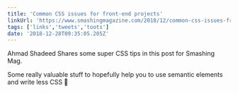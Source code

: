 ```yaml
---
title: 'Common CSS issues for front-end projects'
linkUrl: 'https://www.smashingmagazine.com/2018/12/common-css-issues-front-end-projects/'
tags: ['links','tweets','toots']
date: '2018-12-28T09:35:05.205Z'
---
```


Ahmad Shadeed Shares some super CSS tips in this post for Smashing Mag.

Some really valuable stuff to hopefully help you to use semantic elements and write less CSS 🚀